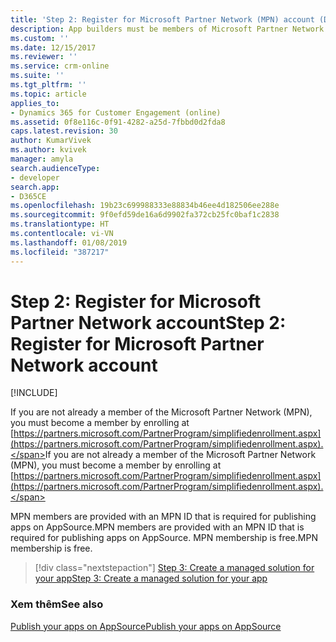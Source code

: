 ```yaml
---
title: 'Step 2: Register for Microsoft Partner Network (MPN) account (Developer Guide for Dynamics 365 for Customer Engagement)| MicrosoftDocs'
description: App builders must be members of Microsoft Partner Network (MPN) to publish apps on AppSource.
ms.custom: ''
ms.date: 12/15/2017
ms.reviewer: ''
ms.service: crm-online
ms.suite: ''
ms.tgt_pltfrm: ''
ms.topic: article
applies_to:
- Dynamics 365 for Customer Engagement (online)
ms.assetid: 0f8e116c-0f91-4282-a25d-7fbbd0d2fda8
caps.latest.revision: 30
author: KumarVivek
ms.author: kvivek
manager: amyla
search.audienceType:
- developer
search.app:
- D365CE
ms.openlocfilehash: 19b23c699988333e88834b46ee4d182506ee288e
ms.sourcegitcommit: 9f0efd59de16a6d9902fa372cb25fc0baf1c2838
ms.translationtype: HT
ms.contentlocale: vi-VN
ms.lasthandoff: 01/08/2019
ms.locfileid: "387217"
---
```

# <a name="step-2-register-for-microsoft-partner-network-account"></a><span data-ttu-id="99e15-103">Step 2: Register for Microsoft Partner Network account</span><span class="sxs-lookup"><span data-stu-id="99e15-103">Step 2: Register for Microsoft Partner Network account</span></span>

[!INCLUDE[](../includes/cc_applies_to_update_9_0_0.md)]

<span data-ttu-id="99e15-104">If you are not already a member of the Microsoft Partner Network (MPN), you must become a member by enrolling at [https://partners.microsoft.com/PartnerProgram/simplifiedenrollment.aspx](https://partners.microsoft.com/PartnerProgram/simplifiedenrollment.aspx).</span><span class="sxs-lookup"><span data-stu-id="99e15-104">If you are not already a member of the Microsoft Partner Network (MPN), you must become a member by enrolling at [https://partners.microsoft.com/PartnerProgram/simplifiedenrollment.aspx](https://partners.microsoft.com/PartnerProgram/simplifiedenrollment.aspx).</span></span>

<span data-ttu-id="99e15-105">MPN members are provided with an MPN ID that is required for publishing apps on AppSource.</span><span class="sxs-lookup"><span data-stu-id="99e15-105">MPN members are provided with an MPN ID that is required for publishing apps on AppSource.</span></span> <span data-ttu-id="99e15-106">MPN membership is free.</span><span class="sxs-lookup"><span data-stu-id="99e15-106">MPN membership is free.</span></span>

> [!div class="nextstepaction"]
> [<span data-ttu-id="99e15-107">Step 3: Create a managed solution for your app</span><span class="sxs-lookup"><span data-stu-id="99e15-107">Step 3: Create a managed solution for your app</span></span>](create-solution-app-appsource.md)

### <a name="see-also"></a><span data-ttu-id="99e15-108">Xem thêm</span><span class="sxs-lookup"><span data-stu-id="99e15-108">See also</span></span> 

[<span data-ttu-id="99e15-109">Publish your apps on AppSource</span><span class="sxs-lookup"><span data-stu-id="99e15-109">Publish your apps on AppSource</span></span>](publish-app-appsource.md)
  

